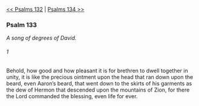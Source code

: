 [<< Psalms 132](Psalms%20132)  |  [Psalms 134 >>](Psalms%20134)

### Psalm 133

*A song of degrees of David.*

###### 1
Behold, how good and how pleasant it is for brethren to dwell together in unity, it is like the precious ointment upon the head that ran down upon the beard, even Aaron’s beard, that went down to the skirts of his garments as the dew of Hermon that descended upon the mountains of Zion, for there the Lord commanded the blessing, even life for ever.